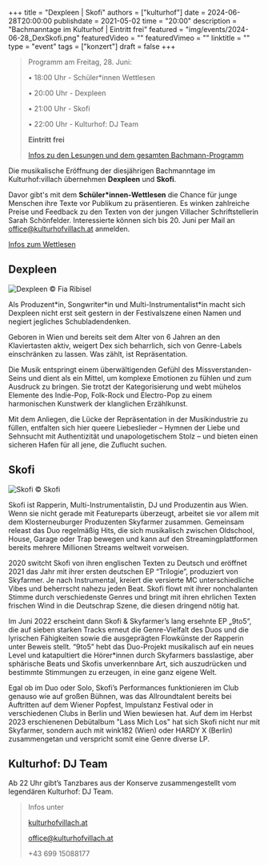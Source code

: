 +++
title = "Dexpleen | Skofi"
authors = ["kulturhof"]
date = 2024-06-28T20:00:00
publishdate = 2021-05-02
time = "20:00"
description = "Bachmanntage im Kulturhof | Eintritt frei"
featured = "img/events/2024-06-28_DexSkofi.png"
featuredVideo = ""
featuredVimeo = ""
linktitle = ""
type = "event"
tags = ["konzert"]
draft = false
+++

>Programm am Freitag, 28. Juni:
>
>•	18:00 Uhr - Schüler\*innen Wettlesen
>
>•	20:00 Uhr - Dexpleen
>
>•	21:00 Uhr - Skofi
>
>•	22:00 Uhr - Kulturhof: DJ Team
>
>**Eintritt frei**
>
>[Infos zu den Lesungen und dem gesamten Bachmann-Programm](https://kulturhofvillach.at/events/2024/2024-06-27_bachmann/)


Die musikalische Eröffnung der diesjährigen Bachmanntage im Kulturhof:villach übernehmen **Dexpleen** und **Skofi**.

Davor gibt's mit dem **Schüler\*innen-Wettlesen** die Chance für junge Menschen ihre Texte vor Publikum zu präsentieren. Es winken zahlreiche Preise und Feedback zu den Texten von der jungen Villacher Schriftstellerin Sarah Schönfelder. Interessierte können sich bis 20. Juni per Mail an office@kulturhofvillach.at anmelden.

[Infos zum Wettlesen](https://kulturhofvillach.at/events/2024/2024-06-28_wettlesen/)



## Dexpleen ##

![Dexpleen](/img/events/2024-06-28_Dexpleen_c_FiaRibisel.jpg)
© Fia Ribisel

Als Produzent\*in, Songwriter\*in und Multi-Instrumentalist\*in macht sich Dexpleen nicht erst seit gestern in der Festivalszene einen Namen und negiert jegliches Schubladendenken.

Geboren in Wien und bereits seit dem Alter von 6 Jahren an den Klaviertasten aktiv, weigert Dex sich beharrlich, sich von Genre-Labels einschränken zu lassen. Was zählt, ist Repräsentation.

Die Musik entspringt einem überwältigenden Gefühl des Missverstanden-Seins und dient als ein Mittel, um komplexe Emotionen zu fühlen und zum Ausdruck zu bringen. Sie trotzt der Kategorisierung und webt mühelos Elemente des Indie-Pop, Folk-Rock und Electro-Pop zu einem harmonischen Kunstwerk der klanglichen Erzählkunst.

Mit dem Anliegen, die Lücke der Repräsentation in der Musikindustrie zu füllen, entfalten sich hier queere Liebeslieder – Hymnen der Liebe und Sehnsucht mit Authentizität und unapologetischem Stolz – und bieten einen sicheren Hafen für all jene, die Zuflucht suchen.


## Skofi ##

![Skofi](/img/events/2024-06-28_Skofi_c_Skofi.JPG)
© Skofi

Skofi ist Rapperin, Multi-Instrumentalistin, DJ und Produzentin aus Wien. Wenn sie nicht gerade mit Featureparts überzeugt, arbeitet sie vor allem mit dem Klosterneuburger Produzenten Skyfarmer zusammen. Gemeinsam releast das Duo regelmäßig Hits, die sich musikalisch zwischen Oldschool, House, Garage oder Trap bewegen und kann auf den Streamingplattformen bereits mehrere Millionen Streams weltweit vorweisen.

2020 switcht Skofi von ihren englischen Texten zu Deutsch und eröffnet 2021 das Jahr mit ihrer ersten deutschen EP “Trilogie”, produziert von Skyfarmer. Je nach Instrumental, kreiert die versierte MC unterschiedliche Vibes und beherrscht nahezu jeden Beat. Skofi flowt mit ihrer nonchalanten Stimme durch verschiedenste Genres und bringt mit ihren ehrlichen Texten frischen Wind in die Deutschrap Szene, die diesen dringend nötig hat.

Im Juni 2022 erscheint dann Skofi & Skyfarmer’s lang ersehnte EP „9to5“, die auf sieben starken Tracks erneut die Genre-Vielfalt des Duos und die lyrischen Fähigkeiten sowie die ausgeprägten Flowkünste der Rapperin unter Beweis stellt. “9to5” hebt das Duo-Projekt musikalisch auf ein neues Level und katapultiert die Hörer\*innen durch Skyfarmers basslastige, aber sphärische Beats und Skofis unverkennbare Art, sich auszudrücken und bestimmte Stimmungen zu erzeugen, in eine ganz eigene Welt.

Egal ob im Duo oder Solo, Skofi’s Performances funktionieren im Club genauso wie auf großen Bühnen, was das Allroundtalent bereits bei Auftritten auf dem Wiener Popfest, Impulstanz Festival oder in verschiedenen Clubs in Berlin und Wien bewiesen hat. Auf dem im Herbst 2023 erschienenen Debütalbum "Lass Mich Los" hat sich Skofi nicht nur mit Skyfarmer, sondern auch mit wink182 (Wien) oder HARDY X (Berlin) zusammengetan und verspricht somit eine Genre diverse LP.


## Kulturhof: DJ Team ##
Ab 22 Uhr gibt’s Tanzbares aus der Konserve zusammengestellt vom legendären Kulturhof: DJ Team.


>Infos unter
>
>[kulturhofvillach.at](https://www.kulturhofvillach.at/)
>
>office@kulturhofvillach.at
>
>+43 699 15088177

